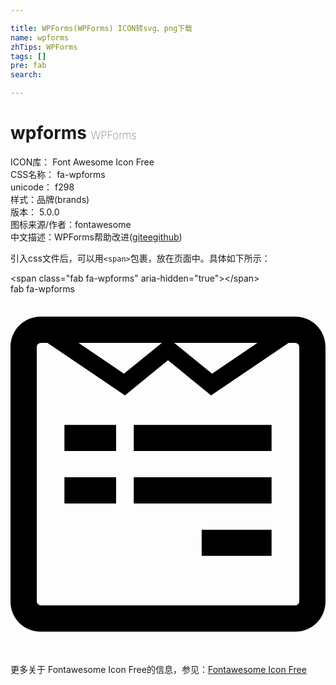 ```yaml
---

title: WPForms(WPForms) ICON转svg、png下载
name: wpforms
zhTips: WPForms
tags: []
pre: fab
search: 

---
```


# wpforms  <small style="font-size: 60%;font-weight: 100">WPForms</small>


<div class="detail-page">
<p>
<span>
ICON库：
<span class="badge-secondary badge">Font Awesome Icon Free</span> 
</span>
<br/>
<span>
CSS名称：
<span class="badge-secondary badge">fa-wpforms</span> 
</span>
<br/>
<span>
unicode：
<span class="badge-secondary badge">f298</span> 
<copy-btn content='f298' btn-title=""></copy-btn>
<copy-btn :content='String.fromCodePoint(parseInt("f298", 16))' btn-title="复制U"></copy-btn>
</span><br/><span>样式：<span class="badge-light badge">品牌(brands)</span></span>
<br/>
<span>
版本：
<span class="badge-secondary badge">5.0.0</span> 
</span>
<br/>
<span>图标来源/作者：<span class="badge-light badge">fontawesome</span></span> 
<br/>
<span class="zh-detail">中文描述：<span class="badge-primary badge">WPForms</span><span class="help-link"><span>帮助改进</span>(<a href="https://gitee.com/liuwave/icon-helper/edit/master/json/fontawesome/brands/wpforms.json" target="_blank" rel="noopener noreferrer">gitee</a><a href="https://github.com/liuwave/icon-helper/edit/master/json/fontawesome/brands/wpforms.json" target="_blank" rel="noopener noreferrer">github</a></span>)</span><br/>
</p>
</div>
<div class="alert alert-dark">
  <i class="fab fa-wpforms fa-xs"></i>
  <i class="fab fa-wpforms fa-sm"></i>
  <i class="fab fa-wpforms fa-lg"></i>
  <i class="fab fa-wpforms fa-2x"></i>
  <i class="fab fa-wpforms fa-3x"></i>
  <i class="fab fa-wpforms fa-5x"></i>
  <i class="fab fa-wpforms fa-7x"></i>
</div>
<div>
  <p>引入css文件后，可以用<code>&lt;span&gt;</code>包裹，放在页面中。具体如下所示：    
  </p>
  <div class="alert alert-primary" style="font-size: 14px">
    &lt;span class="fab fa-wpforms" aria-hidden="true"&gt;&lt;/span&gt;
    <copy-btn content='<span class="fab fa-wpforms" aria-hidden="true"></span>'></copy-btn>
  </div>
  <div class="alert alert-secondary">
    <i class="fab fa-wpforms"
    style="font-size: 24px"
    aria-hidden="true"></i> fab fa-wpforms
    <copy-btn content="fab fa-wpforms" btn-title="复制图标名称"></copy-btn>
  </div>
</div>
<div id="svg" class="svg-wrap">
<svg xmlns="http://www.w3.org/2000/svg" viewBox="0 0 448 512"><path d="M448 75.2v361.7c0 24.3-19 43.2-43.2 43.2H43.2C19.3 480 0 461.4 0 436.8V75.2C0 51.1 18.8 32 43.2 32h361.7c24 0 43.1 18.8 43.1 43.2zm-37.3 361.6V75.2c0-3-2.6-5.8-5.8-5.8h-9.3L285.3 144 224 94.1 162.8 144 52.5 69.3h-9.3c-3.2 0-5.8 2.8-5.8 5.8v361.7c0 3 2.6 5.8 5.8 5.8h361.7c3.2.1 5.8-2.7 5.8-5.8zM150.2 186v37H76.7v-37h73.5zm0 74.4v37.3H76.7v-37.3h73.5zm11.1-147.3l54-43.7H96.8l64.5 43.7zm210 72.9v37h-196v-37h196zm0 74.4v37.3h-196v-37.3h196zm-84.6-147.3l64.5-43.7H232.8l53.9 43.7zM371.3 335v37.3h-99.4V335h99.4z"/></svg>
</div>
<detail full-name='fa-wpforms'></detail>
    
<div><p>更多关于  Fontawesome Icon Free的信息，参见：<a target="_blank" href="https://iconhelper.cn/fontawesome.html">Fontawesome Icon Free</a>
</p></div>
